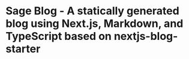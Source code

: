 # Sage Blog - A statically generated blog using Next.js, Markdown, and TypeScript based on nextjs-blog-starter
